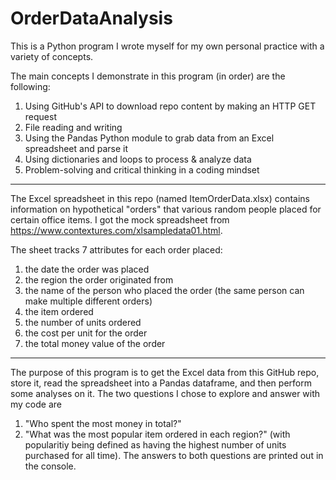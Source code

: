 # OrderDataAnalysis

This is a Python program I wrote myself for my own personal practice with a variety of concepts. 

The main concepts I demonstrate in this program (in order) are the following:
  1) Using GitHub's API to download repo content by making an HTTP GET request
  2) File reading and writing
  3) Using the Pandas Python module to grab data from an Excel spreadsheet and parse it
  4) Using dictionaries and loops to process & analyze data
  5) Problem-solving and critical thinking in a coding mindset

-------------------------------------------------

The Excel spreadsheet in this repo (named ItemOrderData.xlsx) contains information on hypothetical
"orders" that various random people placed for certain office items. I got the mock spreadsheet
from https://www.contextures.com/xlsampledata01.html.

The sheet tracks 7 attributes for each order placed:
  1) the date the order was placed
  2) the region the order originated from
  3) the name of the person who placed the order (the same person can make multiple different orders)
  4) the item ordered
  5) the number of units ordered
  6) the cost per unit for the order
  7) the total money value of the order
  
-------------------------------------------------

The purpose of this program is to get the Excel data from this GitHub repo, store it,
read the spreadsheet into a Pandas dataframe, and then perform some analyses on it. 
The two questions I chose to explore and answer with my code are 
  1) "Who spent the most money in total?"
  2) "What was the most popular item ordered in each region?" 
     (with popularitiy being defined as having the highest number of units purchased for all time).
The answers to both questions are printed out in the console.
